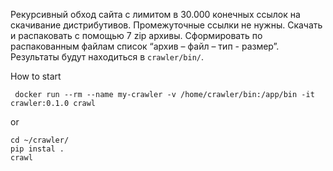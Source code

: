Рекурсивный обход сайта с лимитом в 30.000 конечных ссылок на скачивание дистрибутивов. 
Промежуточные ссылки не нужны. 
Cкачать и распаковать с помощью 7 zip архивы. 
Сформировать по распакованным файлам список “архив – файл – тип - размер”.
Результаты будут находиться в `crawler/bin/`.


How to start
```
 docker run --rm --name my-crawler -v /home/crawler/bin:/app/bin -it crawler:0.1.0 crawl
```
or
```
cd ~/crawler/
pip instal .
crawl
```